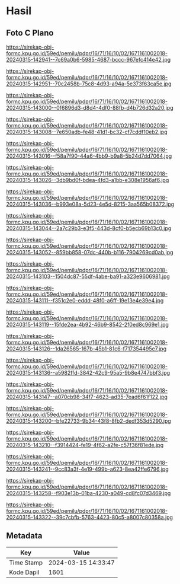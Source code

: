 # Hasil

## Foto C Plano

https://sirekap-obj-formc.kpu.go.id/59ed/pemilu/pdpr/16/71/16/10/02/1671161002018-20240315-142941--7c69a0b6-5985-4687-bccc-967efc414e42.jpg

https://sirekap-obj-formc.kpu.go.id/59ed/pemilu/pdpr/16/71/16/10/02/1671161002018-20240315-142951--70c2458b-75c8-4d93-a94a-5e373f63ca5e.jpg

https://sirekap-obj-formc.kpu.go.id/59ed/pemilu/pdpr/16/71/16/10/02/1671161002018-20240315-143000--0f6896d3-d8d4-4df0-88fb-d4b726d32a20.jpg

https://sirekap-obj-formc.kpu.go.id/59ed/pemilu/pdpr/16/71/16/10/02/1671161002018-20240315-143008--7e650adb-fe48-41d1-bc32-cf7cddf10eb2.jpg

https://sirekap-obj-formc.kpu.go.id/59ed/pemilu/pdpr/16/71/16/10/02/1671161002018-20240315-143016--f58a7f90-44a6-4bb9-b9a8-5b24d7dd7064.jpg

https://sirekap-obj-formc.kpu.go.id/59ed/pemilu/pdpr/16/71/16/10/02/1671161002018-20240315-143026--3db9bd0f-bdea-4fd3-a1bb-e308e1956af6.jpg

https://sirekap-obj-formc.kpu.go.id/59ed/pemilu/pdpr/16/71/16/10/02/1671161002018-20240315-143036--b993e08a-5d23-4e5d-8215-3aa565b08372.jpg

https://sirekap-obj-formc.kpu.go.id/59ed/pemilu/pdpr/16/71/16/10/02/1671161002018-20240315-143044--2a7c29b3-e3f5-443d-8cf0-b5ecb69b13c0.jpg

https://sirekap-obj-formc.kpu.go.id/59ed/pemilu/pdpr/16/71/16/10/02/1671161002018-20240315-143052--859bb858-07dc-440b-b116-7904269cd0ab.jpg

https://sirekap-obj-formc.kpu.go.id/59ed/pemilu/pdpr/16/71/16/10/02/1671161002018-20240315-143103--1504dc87-55df-4abe-ba91-a323e9606981.jpg

https://sirekap-obj-formc.kpu.go.id/59ed/pemilu/pdpr/16/71/16/10/02/1671161002018-20240315-143111--f351c2e0-eddd-48f0-a6ff-19e13e4e39e4.jpg

https://sirekap-obj-formc.kpu.go.id/59ed/pemilu/pdpr/16/71/16/10/02/1671161002018-20240315-143119--15fde2ea-4b92-46b9-8542-2f0ed8c969e1.jpg

https://sirekap-obj-formc.kpu.go.id/59ed/pemilu/pdpr/16/71/16/10/02/1671161002018-20240315-143126--1da26565-167b-45b1-81c6-f717354495e7.jpg

https://sirekap-obj-formc.kpu.go.id/59ed/pemilu/pdpr/16/71/16/10/02/1671161002018-20240315-143136--a5982ffd-3842-42c9-95a5-9b8e4747bbf3.jpg

https://sirekap-obj-formc.kpu.go.id/59ed/pemilu/pdpr/16/71/16/10/02/1671161002018-20240315-143147--a070cb98-34f7-4623-ad35-7ead6f61f122.jpg

https://sirekap-obj-formc.kpu.go.id/59ed/pemilu/pdpr/16/71/16/10/02/1671161002018-20240315-143200--bfe22733-9b34-43f8-8fb2-dedf353d5290.jpg

https://sirekap-obj-formc.kpu.go.id/59ed/pemilu/pdpr/16/71/16/10/02/1671161002018-20240315-143210--f3914424-fe19-4f62-a2fe-c57f36f81ede.jpg

https://sirekap-obj-formc.kpu.go.id/59ed/pemilu/pdpr/16/71/16/10/02/1671161002018-20240315-143241--9cc83a3f-4e19-499b-a623-8ea42ffe6796.jpg

https://sirekap-obj-formc.kpu.go.id/59ed/pemilu/pdpr/16/71/16/10/02/1671161002018-20240315-143258--f903e13b-01ba-4230-a049-cd8fc07d3469.jpg

https://sirekap-obj-formc.kpu.go.id/59ed/pemilu/pdpr/16/71/16/10/02/1671161002018-20240315-143322--39c7cbfb-5763-4423-80c5-a8007c80358a.jpg


## Metadata

| Key        | Value               |
| ---------- | ------------------- |
| Time Stamp | 2024-03-15 14:33:47 |
| Kode Dapil | 1601                |



